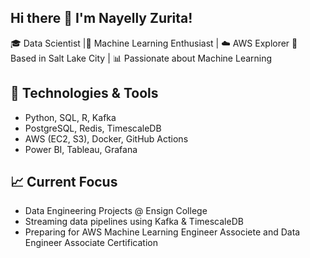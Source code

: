 ## Hi there 👋 I'm Nayelly Zurita!

🎓 Data Scientist |🤖 Machine Learning Enthusiast | ☁️ AWS Explorer 
📍 Based in Salt Lake City | 📊 Passionate about Machine Learning

## 🔧 Technologies & Tools
- Python, SQL, R, Kafka
- PostgreSQL, Redis, TimescaleDB
- AWS (EC2, S3), Docker, GitHub Actions
- Power BI, Tableau, Grafana

## 📈 Current Focus
- Data Engineering Projects @ Ensign College
- Streaming data pipelines using Kafka & TimescaleDB 
- Preparing for AWS Machine Learning Engineer Associete and Data Engineer Associate Certification 
